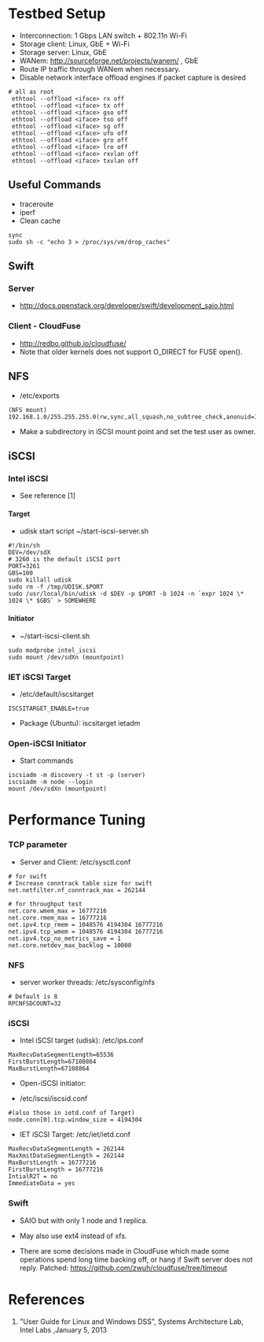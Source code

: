 Testbed Setup
======

 * Interconnection: 1 Gbps LAN switch + 802.11n Wi-Fi
 * Storage client: Linux, GbE + Wi-Fi
 * Storage server: Linux, GbE
 * WANem: http://sourceforge.net/projects/wanem/ , GbE
 * Route IP traffic through WANem when necessary.
 * Disable network interface offload engines if packet capture is desired

```
# all as root
 ethtool --offload <iface> rx off
 ethtool --offload <iface> tx off
 ethtool --offload <iface> gso off
 ethtool --offload <iface> tso off
 ethtool --offload <iface> sg off
 ethtool --offload <iface> ufo off
 ethtool --offload <iface> gro off
 ethtool --offload <iface> lro off
 ethtool --offload <iface> rxvlan off
 ethtool --offload <iface> txvlan off
```


## Useful Commands

 * traceroute
 * iperf
 * Clean cache

```
sync
sudo sh -c "echo 3 > /proc/sys/vm/drop_caches"
```


## Swift


### Server

 * http://docs.openstack.org/developer/swift/development_saio.html

### Client - CloudFuse

 * http://redbo.github.io/cloudfuse/
 * Note that older kernels does not support O_DIRECT for FUSE open().


## NFS

 * /etc/exports

```
(NFS mount) 192.168.1.0/255.255.255.0(rw,sync,all_squash,no_subtree_check,anonuid=1000,anongid=1000)
```

 * Make a subdirectory in iSCSI mount point and set the test user as owner.

## iSCSI

### Intel iSCSI

 * See reference [1]

#### Target

 * udisk start script ~/start-iscsi-server.sh

```
#!/bin/sh
DEV=/dev/sdX
# 3260 is the default iSCSI port
PORT=3261
GBS=100
sudo killall udisk
sudo rm -f /tmp/UDISK.$PORT
sudo /usr/local/bin/udisk -d $DEV -p $PORT -b 1024 -n `expr 1024 \* 1024 \* $GBS` > SOMEWHERE
```

#### Initiator

  * ~/start-iscsi-client.sh

```
sudo modprobe intel_iscsi
sudo mount /dev/sdXn (mountpoint)
```

### IET iSCSI Target

 * /etc/default/iscsitarget

```
ISCSITARGET_ENABLE=true
```

 * Package (Ubuntu): iscsitarget ietadm

### Open-iSCSI Initiator

 * Start commands

```
iscsiadm -m discovery -t st -p (server)
iscsiadm -m node --login
mount /dev/sdXn (mountpoint)
```


Performance Tuning
======


### TCP parameter

 *  Server and Client: /etc/sysctl.conf

```
# for swift
# Increase conntrack table size for swift
net.netfilter.nf_conntrack_max = 262144

# for throughput test
net.core.wmem_max = 16777216
net.core.rmem_max = 16777216
net.ipv4.tcp_rmem = 1048576 4194304 16777216
net.ipv4.tcp_wmem = 1048576 4194304 16777216
net.ipv4.tcp_no_metrics_save = 1
net.core.netdev_max_backlog = 10000
```

### NFS

 * server worker threads: /etc/sysconfig/nfs

```
# Default is 8
RPCNFSDCOUNT=32
```

### iSCSI

 * Intel iSCSI target (udisk): /etc/ips.conf

```
MaxRecvDataSegmentLength=65536
FirstBurstLength=67108864
MaxBurstLength=67108864

```

 * Open-iSCSI initiator:

  * /etc/iscsi/iscsid.conf

```
#(also those in ietd.conf of Target)
node.conn[0].tcp.window_size = 4194304
```


 * IET iSCSI Target: /etc/iet/ietd.conf

```
MaxRecvDataSegmentLength = 262144
MaxXmitDataSegmentLength = 262144
MaxBurstLength = 16777216
FirstBurstLength = 16777216
IntialR2T = no
ImmediateData = yes
```

### Swift

 * SAIO but with only 1 node and 1 replica.

 * May also use ext4 instead of xfs.

 * There are some decisions made in CloudFuse which made some operations spend long time backing off, or hang if Swift server does not reply. Patched: https://github.com/zwuh/cloudfuse/tree/timeout


References
======


1. "User Guide for Linux and Windows DSS", Systems Architecture Lab, Intel Labs ,January 5, 2013

